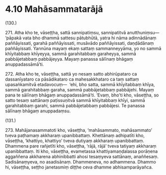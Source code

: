 # 4.10 Mahāsammatarājā

(130.)

271\. Atha kho te, vāseṭṭha, sattā sannipatiṃsu, sannipatitvā anutthuniṃsu—  ‘pāpakā vata bho dhammā sattesu pātubhūtā, yatra hi nāma adinnādānaṃ paññāyissati, garahā paññāyissati, musāvādo paññāyissati, daṇḍādānaṃ paññāyissati. Yannūna mayaṃ ekaṃ sattaṃ sammanneyyāma, yo no sammā khīyitabbaṃ khīyeyya, sammā garahitabbaṃ garaheyya, sammā pabbājetabbaṃ pabbājeyya. Mayaṃ panassa sālīnaṃ bhāgaṃ anuppadassāmā’ti.

272\. Atha kho te, vāseṭṭha, sattā yo nesaṃ satto abhirūpataro ca dassanīyataro ca pāsādikataro ca mahesakkhataro ca taṃ sattaṃ upasaṅkamitvā etadavocuṃ—  ‘ehi, bho satta, sammā khīyitabbaṃ khīya, sammā garahitabbaṃ garaha, sammā pabbājetabbaṃ pabbājehi. Mayaṃ pana te sālīnaṃ bhāgaṃ anuppadassāmā’ti. ‘Evaṃ, bho’ti kho, vāseṭṭha, so satto tesaṃ sattānaṃ paṭissuṇitvā sammā khīyitabbaṃ khīyi, sammā garahitabbaṃ garahi, sammā pabbājetabbaṃ pabbājesi. Te panassa sālīnaṃ bhāgaṃ anuppadaṃsu.

(131.)

273\. Mahājanasammatoti kho, vāseṭṭha, ‘mahāsammato, mahāsammato’ tveva paṭhamaṃ akkharaṃ upanibbattaṃ. Khettānaṃ adhipatīti kho, vāseṭṭha, ‘khattiyo, khattiyo’ tveva dutiyaṃ akkharaṃ upanibbattaṃ. Dhammena pare rañjetīti kho, vāseṭṭha, ‘rājā, rājā’ tveva tatiyaṃ akkharaṃ upanibbattaṃ. Iti kho, vāseṭṭha, evametassa khattiyamaṇḍalassa porāṇena aggaññena akkharena abhinibbatti ahosi tesaṃyeva sattānaṃ, anaññesaṃ. Sadisānaṃyeva, no asadisānaṃ. Dhammeneva, no adhammena. Dhammo hi, vāseṭṭha, seṭṭho janetasmiṃ diṭṭhe ceva dhamme abhisamparāyañca.
